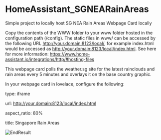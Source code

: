 # HomeAssistant_SGNEARainAreas
Simple project to locally host SG NEA Rain Areas Webpage Card locally

Copy the contents of the WWW folder to your www folder hosted in the configuration path (/config). The static files in www/ can be accessed by the following URL http://your.domain:8123/local/, for example index.html would be accessed as http://your.domain:8123/local/index.html. See here for more information: https://www.home-assistant.io/integrations/http/#hosting-files

This webpage card polls the weather.sg site for the latest rainclouds and rain areas every 5 minutes and overlays it on the base country graphic.

In your webpage card in lovelace, configure the following:

type: iframe

url: http://your.domain:8123/local/index.html

aspect_ratio: 80%

title: Singapore Rain Areas

![EndResult](https://user-images.githubusercontent.com/1997252/190862299-d5e0b68a-1a51-415a-bc2d-75f8c9b205bf.JPG)
